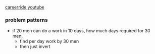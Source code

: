 
[careerride youtube](https://www.youtube.com/watch?v=KE7tQf9spPg)
### problem patterns
- if 20 men can do a work in 10 days, how much days required for 30 men,
	- find per day work by 30 men
	- then just invert